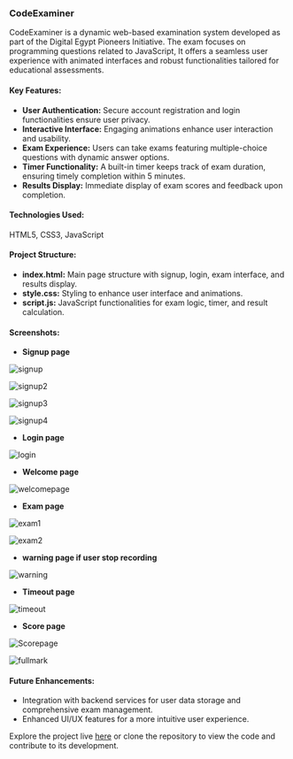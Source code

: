 ### CodeExaminer

CodeExaminer is a dynamic web-based examination system developed as part of the Digital Egypt Pioneers Initiative. The exam focuses on programming questions related to JavaScript, It offers a seamless user experience with animated interfaces and robust functionalities tailored for educational assessments.

#### Key Features:
- **User Authentication:** Secure account registration and login functionalities ensure user privacy.
- **Interactive Interface:** Engaging animations enhance user interaction and usability.
- **Exam Experience:** Users can take exams featuring multiple-choice questions with dynamic answer options.
- **Timer Functionality:** A built-in timer keeps track of exam duration, ensuring timely completion within 5 minutes.
- **Results Display:** Immediate display of exam scores and feedback upon completion.

#### Technologies Used:
HTML5, CSS3, JavaScript

#### Project Structure:
- **index.html:** Main page structure with signup, login, exam interface, and results display.
- **style.css:** Styling to enhance user interface and animations.
- **script.js:** JavaScript functionalities for exam logic, timer, and result calculation.

#### Screenshots:

- **Signup page**

![signup](https://github.com/user-attachments/assets/6c7d3a40-2dff-4bb7-afd4-99efa939d1b9)

![signup2](https://github.com/user-attachments/assets/11585d26-ce1a-458b-821c-5beaf245ba6d)

![signup3](https://github.com/user-attachments/assets/539f2d2b-53b5-41be-881f-eae112495419)

![signup4](https://github.com/user-attachments/assets/a49cb45b-b57e-4631-9cb8-fe79e10f62ae)


- **Login page**

![login](https://github.com/user-attachments/assets/8781bd1c-06f6-43af-a98f-32d80d6ceab0)


- **Welcome page**

![welcomepage](https://github.com/user-attachments/assets/d981dfa9-32ec-444d-a819-1d943bfd7d49)


- **Exam page**

![exam1](https://github.com/user-attachments/assets/eb2bc30c-6a75-492c-8810-175513ab9771)

![exam2](https://github.com/user-attachments/assets/7702ac95-4094-487c-9abd-8955a7260f6f)

- **warning page if user stop recording**

![warning](https://github.com/user-attachments/assets/4287395c-2a17-40d6-84ca-90a803aa8fc1)


- **Timeout page**

![timeout](https://github.com/user-attachments/assets/2dee024a-c47a-45f2-a27e-fee6f674f5c9)


- **Score page**

![Scorepage](https://github.com/user-attachments/assets/84d91c3c-ad28-4701-8354-24da40995b92)

![fullmark](https://github.com/user-attachments/assets/e0e57ce4-0814-467d-911a-b91c57a672cd)


#### Future Enhancements:
- Integration with backend services for user data storage and comprehensive exam management.
- Enhanced UI/UX features for a more intuitive user experience.

Explore the project live [here](<https://fouad-gabr.github.io/Examination-System/>) or clone the repository to view the code and contribute to its development.
